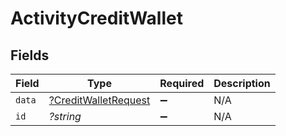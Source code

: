 # ActivityCreditWallet


## Fields

| Field                                                              | Type                                                               | Required                                                           | Description                                                        |
| ------------------------------------------------------------------ | ------------------------------------------------------------------ | ------------------------------------------------------------------ | ------------------------------------------------------------------ |
| `data`                                                             | [?CreditWalletRequest](../../models/shared/CreditWalletRequest.md) | :heavy_minus_sign:                                                 | N/A                                                                |
| `id`                                                               | *?string*                                                          | :heavy_minus_sign:                                                 | N/A                                                                |